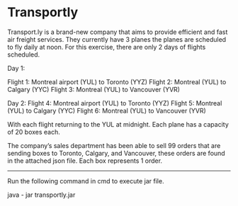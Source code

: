 # Transportly
Transport.ly is a brand-new company that aims to provide efficient and fast air freight services. They currently have 3
planes the planes are scheduled to fly daily at noon. For this exercise, there are only 2 days of flights scheduled.

Day 1:

Flight 1: Montreal airport (YUL) to Toronto (YYZ)
Flight 2: Montreal (YUL) to Calgary (YYC)
Flight 3: Montreal (YUL) to Vancouver (YVR)

Day 2:
Flight 4: Montreal airport (YUL) to Toronto (YYZ)
Flight 5: Montreal (YUL) to Calgary (YYC)
Flight 6: Montreal (YUL) to Vancouver (YVR)

With each flight returning to the YUL at midnight.
Each plane has a capacity of 20 boxes each.

The company’s sales department has been able to sell 99 orders that are sending boxes to Toronto, Calgary, and
Vancouver, these orders are found in the attached json file. Each box represents 1 order.

-------------------------------------------------------------

Run the following command in cmd to execute jar file.

java - jar transportly.jar
